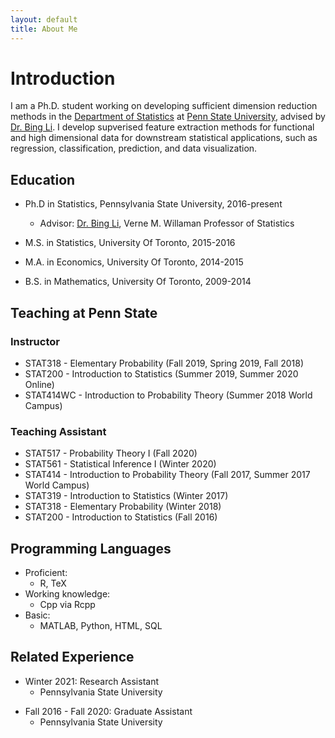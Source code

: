 ```yaml
---
layout: default 
title: About Me  
---
```



<h1 class="page-title">Introduction</h1>

<!-- CV + About Me -->
I am a Ph.D. student working on developing sufficient dimension reduction methods in the [Department of Statistics](https://science.psu.edu/stat) at [Penn State University](https://www.psu.edu/), advised by [Dr. Bing Li](https://science.psu.edu/stat/people/bxl9). 
I develop supverised feature extraction methods for functional and high dimensional data for downstream statistical applications, such as regression, classification, prediction, and data visualization.


<!-- A pdf copy of my CV can be found [here](files/Resume_HarrisQuach_acv_twocol.pdf). (Last updated February 2021) -->

## Education
* Ph.D in Statistics, Pennsylvania State University, 2016-present

     * Advisor: [Dr. Bing Li](https://science.psu.edu/stat/people/bxl9), Verne M. Willaman Professor of Statistics
     <!-- * Committee: [Dr. Bing Li](https://science.psu.edu/stat/people/bxl9), Verne M. Willaman Professor of Statistics -->

* M.S. in Statistics, University Of Toronto, 2015-2016
* M.A. in Economics, University Of Toronto, 2014-2015
* B.S. in Mathematics, University Of Toronto, 2009-2014

## Teaching at Penn State

### Instructor

* STAT318 - Elementary Probability (Fall 2019, Spring 2019, Fall 2018)
* STAT200 - Introduction to Statistics (Summer 2019, Summer 2020 Online)
* STAT414WC - Introduction to Probability Theory (Summer 2018 World Campus) 

### Teaching Assistant

* STAT517 - Probability Theory I (Fall 2020)
* STAT561 - Statistical Inference I (Winter 2020)
* STAT414 - Introduction to Probability Theory (Fall 2017, Summer 2017 World Campus) 
* STAT319 - Introduction to Statistics (Winter 2017)
* STAT318 - Elementary Probability (Winter 2018)
* STAT200 - Introduction to Statistics (Fall 2016) 


Programming Languages
---
* Proficient:
    * R, TeX 
* Working knowledge: 
    * Cpp via Rcpp
* Basic:
    * MATLAB, Python, HTML, SQL

Related Experience
---
* Winter 2021: Research Assistant
  * Pennsylvania State University
<!--   * Duties included: Tagging issues -->

* Fall 2016 - Fall 2020: Graduate Assistant
  * Pennsylvania State University
<!--   * Duties included: Teaching undergraduate courses as the instructor of record, Assisting instructors as a TA
 -->